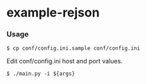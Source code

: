 # example-rejson

### Usage

```
$ cp conf/config.ini.sample conf/config.ini
```

Edit conf/config.ini host and port values.


```
$ ./main.py -i ${args}
```

